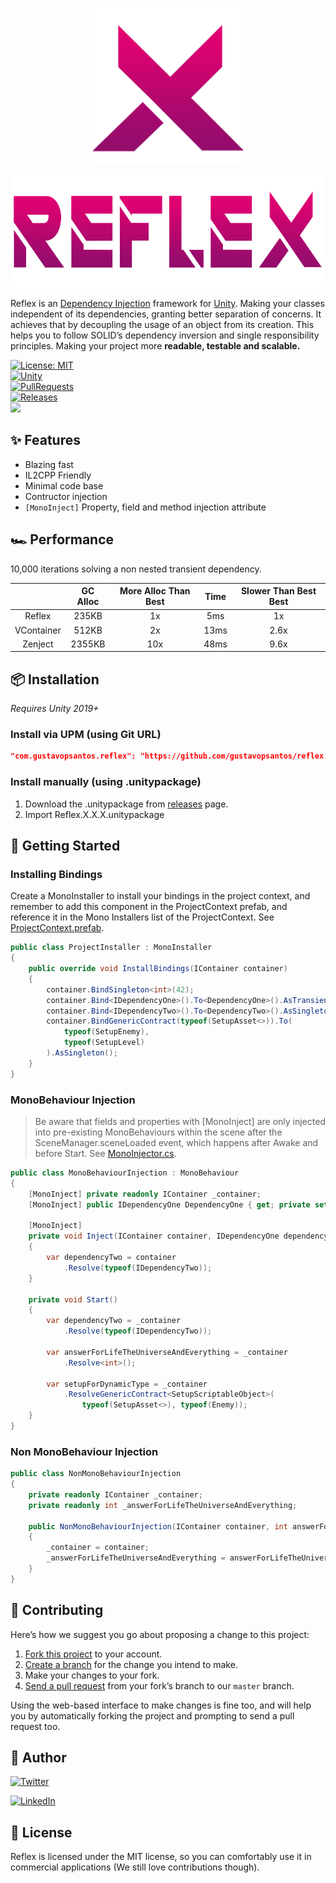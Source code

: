 <p align="center">
  <img src="logo-crimson.png" width="250">
</p>
<p align="center">
  <img src="text-crimson.png" height="180">
</p>

Reflex is an [Dependency Injection](https://stackify.com/dependency-injection/) framework for [Unity](https://unity.com/). Making your classes independent of its dependencies, granting better separation of concerns. It achieves that by decoupling the usage of an object from its creation. This helps you to follow SOLID’s dependency inversion and single responsibility principles. Making your project more **readable, testable and scalable.**

[![License: MIT](https://img.shields.io/badge/License-MIT-yellow.svg)](https://opensource.org/licenses/MIT)   
[![Unity](https://img.shields.io/badge/Unity-2019+-black.svg)](https://unity3d.com/pt/get-unity/download/archive)  
[![PullRequests](https://img.shields.io/badge/PRs-welcome-brightgreen)](http://makeapullrequest.com)  
[![Releases](https://img.shields.io/github/release/gustavopsantos/reflex.svg)](https://github.com/gustavopsantos/reflex/releases)  
![](https://github.com/gustavopsantos/reflex/workflows/Tests/badge.svg)  


## ✨ Features 
- Blazing fast
- IL2CPP Friendly
- Minimal code base
- Contructor injection
- `[MonoInject]` Property, field and method injection attribute

## 🏎️ Performance
10,000 iterations solving a non nested transient dependency.

|            | GC Alloc | More Alloc Than Best | Time | Slower Than Best Best |
|:----------:|:--------:|:--------------------:|:----:|:---------------------:|
| Reflex     | 235KB    | 1x                   | 5ms  | 1x
| VContainer | 512KB    | 2x                   | 13ms | 2.6x
| Zenject    | 2355KB   | 10x                  | 48ms | 9.6x

## 📦 Installation

*Requires Unity 2019+*

### Install via UPM (using Git URL)
```json
"com.gustavopsantos.reflex": "https://github.com/gustavopsantos/reflex.git?path=/Reflex/Assets/Reflex/#1.0.0"
```

### Install manually (using .unitypackage)
1. Download the .unitypackage from [releases](https://github.com/gustavopsantos/reflex/releases) page.
2. Import Reflex.X.X.X.unitypackage

## 🧭 Getting Started

### Installing Bindings

Create a MonoInstaller to install your bindings in the project context, and remember to add this component in the ProjectContext prefab, and reference it in the Mono Installers list of the ProjectContext. See [ProjectContext.prefab](Assets/Reflex/Resources/ProjectContext.prefab).

```csharp
public class ProjectInstaller : MonoInstaller
{
    public override void InstallBindings(IContainer container)
    {
        container.BindSingleton<int>(42);
        container.Bind<IDependencyOne>().To<DependencyOne>().AsTransient();
        container.Bind<IDependencyTwo>().To<DependencyTwo>().AsSingleton();
        container.BindGenericContract(typeof(SetupAsset<>)).To(
            typeof(SetupEnemy),
            typeof(SetupLevel)
        ).AsSingleton();
    }
}
```

### MonoBehaviour Injection

> Be aware that fields and properties with [MonoInject] are only injected into pre-existing MonoBehaviours within the scene after the SceneManager.sceneLoaded event, which happens after Awake and before Start. See [MonoInjector.cs](Assets/Reflex/Scripts/MonoInjector.cs).

```csharp
public class MonoBehaviourInjection : MonoBehaviour
{
    [MonoInject] private readonly IContainer _container;
    [MonoInject] public IDependencyOne DependencyOne { get; private set; }

    [MonoInject]
    private void Inject(IContainer container, IDependencyOne dependencyOne)
    {
        var dependencyTwo = container
            .Resolve(typeof(IDependencyTwo));
    }

    private void Start()
    {
        var dependencyTwo = _container
            .Resolve(typeof(IDependencyTwo));

        var answerForLifeTheUniverseAndEverything = _container
            .Resolve<int>();

        var setupForDynamicType = _container
            .ResolveGenericContract<SetupScriptableObject>(
                typeof(SetupAsset<>), typeof(Enemy));
    }
}
```

### Non MonoBehaviour Injection

```csharp
public class NonMonoBehaviourInjection
{
    private readonly IContainer _container;
    private readonly int _answerForLifeTheUniverseAndEverything;

    public NonMonoBehaviourInjection(IContainer container, int answerForLifeTheUniverseAndEverything)
    {
        _container = container;
        _answerForLifeTheUniverseAndEverything = answerForLifeTheUniverseAndEverything;
    }
}
```

## 🥷 Contributing
  
Here’s how we suggest you go about proposing a change to this project:
  
1. [Fork this project][fork] to your account.
2. [Create a branch][branch] for the change you intend to make.
3. Make your changes to your fork.
4. [Send a pull request][pr] from your fork’s branch to our `master` branch.
  
Using the web-based interface to make changes is fine too, and will help you
by automatically forking the project and prompting to send a pull request too.
  
[fork]: https://help.github.com/articles/fork-a-repo/
[branch]: https://help.github.com/articles/creating-and-deleting-branches-within-your-repository
[pr]: https://help.github.com/articles/using-pull-requests/

## 👾 Author
[![Twitter](https://img.shields.io/twitter/follow/codinggustavo.svg?label=Follow&style=social)](https://twitter.com/intent/follow?screen_name=codinggustavo)  

[![LinkedIn](https://img.shields.io/badge/Linkedin-%230077B5.svg?style=for-the-badge&logo=linkedin&logoColor=white)](https://www.linkedin.com/in/codinggustavo)  


## 📜 License

Reflex is licensed under the MIT license, so you can comfortably use it in commercial applications (We still love contributions though).
